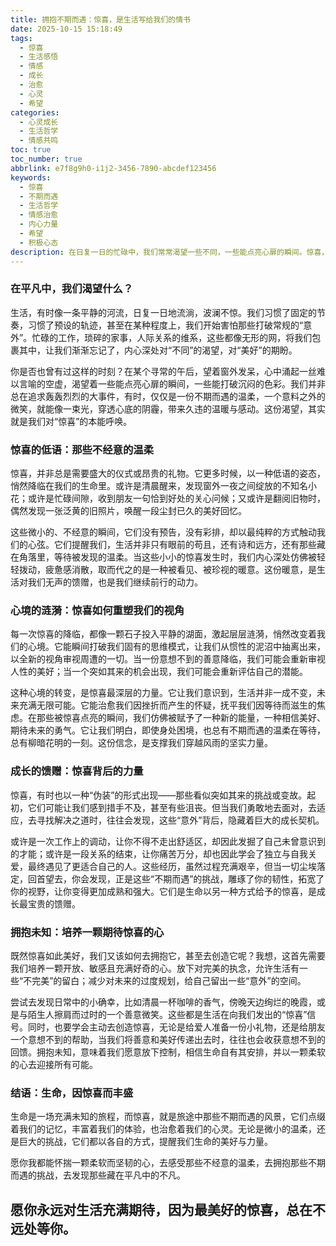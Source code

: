 ```yaml
---
title: 拥抱不期而遇：惊喜，是生活写给我们的情书
date: 2025-10-15 15:18:49
tags:
  - 惊喜
  - 生活感悟
  - 情感
  - 成长
  - 治愈
  - 心灵
  - 希望
categories:
  - 心灵成长
  - 生活哲学
  - 情感共鸣
toc: true
toc_number: true
abbrlink: e7f8g9h0-i1j2-3456-7890-abcdef123456
keywords:
  - 惊喜
  - 不期而遇
  - 生活哲学
  - 情感治愈
  - 内心力量
  - 希望
  - 积极心态
description: 在日复一日的忙碌中，我们常常渴望一些不同，一些能点亮心扉的瞬间。惊喜，并非总是轰轰烈烈，它可能藏在清晨的第一缕阳光里，也可能在不经意间的一句问候中。这篇文章，将带你走进那些不期而遇的温柔，感受惊喜如何成为我们生命中，最治愈、最有力量的馈赠，提醒我们，生活永远值得期待。
---
```


### 在平凡中，我们渴望什么？

生活，有时像一条平静的河流，日复一日地流淌，波澜不惊。我们习惯了固定的节奏，习惯了预设的轨迹，甚至在某种程度上，我们开始害怕那些打破常规的“意外”。忙碌的工作，琐碎的家事，人际关系的维系，这些都像无形的网，将我们包裹其中，让我们渐渐忘记了，内心深处对“不同”的渴望，对“美好”的期盼。

你是否也曾有过这样的时刻？在某个寻常的午后，望着窗外发呆，心中涌起一丝难以言喻的空虚，渴望着一些能点亮心扉的瞬间，一些能打破沉闷的色彩。我们并非总在追求轰轰烈烈的大事件，有时，仅仅是一份不期而遇的温柔，一个意料之外的微笑，就能像一束光，穿透心底的阴霾，带来久违的温暖与感动。这份渴望，其实就是我们对“惊喜”的本能呼唤。

### 惊喜的低语：那些不经意的温柔

惊喜，并非总是需要盛大的仪式或昂贵的礼物。它更多时候，以一种低语的姿态，悄然降临在我们的生命里。或许是清晨醒来，发现窗外一夜之间绽放的不知名小花；或许是忙碌间隙，收到朋友一句恰到好处的关心问候；又或许是翻阅旧物时，偶然发现一张泛黄的旧照片，唤醒一段尘封已久的美好回忆。

这些微小的、不经意的瞬间，它们没有预告，没有彩排，却以最纯粹的方式触动我们的心弦。它们提醒我们，生活并非只有眼前的苟且，还有诗和远方，还有那些藏在角落里，等待被发现的温柔。当这些小小的惊喜发生时，我们内心深处仿佛被轻轻拨动，疲惫感消散，取而代之的是一种被看见、被珍视的暖意。这份暖意，是生活对我们无声的馈赠，也是我们继续前行的动力。

### 心境的涟漪：惊喜如何重塑我们的视角

每一次惊喜的降临，都像一颗石子投入平静的湖面，激起层层涟漪，悄然改变着我们的心境。它能瞬间打破我们固有的思维模式，让我们从惯性的泥沼中抽离出来，以全新的视角审视周遭的一切。当一份意想不到的善意降临，我们可能会重新审视人性的美好；当一个突如其来的机会出现，我们可能会重新评估自己的潜能。

这种心境的转变，是惊喜最深层的力量。它让我们意识到，生活并非一成不变，未来充满无限可能。它能治愈我们因挫折而产生的怀疑，抚平我们因等待而滋生的焦虑。在那些被惊喜点亮的瞬间，我们仿佛被赋予了一种新的能量，一种相信美好、期待未来的勇气。它让我们明白，即使身处困境，也总有不期而遇的温柔在等待，总有柳暗花明的一刻。这份信念，是支撑我们穿越风雨的坚实力量。

### 成长的馈赠：惊喜背后的力量

惊喜，有时也以一种“伪装”的形式出现——那些看似突如其来的挑战或变故。起初，它们可能让我们感到措手不及，甚至有些沮丧。但当我们勇敢地去面对，去适应，去寻找解决之道时，往往会发现，这些“意外”背后，隐藏着巨大的成长契机。

或许是一次工作上的调动，让你不得不走出舒适区，却因此发掘了自己未曾意识到的才能；或许是一段关系的结束，让你痛苦万分，却也因此学会了独立与自我关爱，最终遇见了更适合自己的人。这些经历，虽然过程充满艰辛，但当一切尘埃落定，回首望去，你会发现，正是这些“不期而遇”的挑战，雕琢了你的韧性，拓宽了你的视野，让你变得更加成熟和强大。它们是生命以另一种方式给予的惊喜，是成长最宝贵的馈赠。

### 拥抱未知：培养一颗期待惊喜的心

既然惊喜如此美好，我们又该如何去拥抱它，甚至去创造它呢？我想，这首先需要我们培养一颗开放、敏感且充满好奇的心。放下对完美的执念，允许生活有一些“不完美”的留白；减少对未来的过度规划，给自己留出一些“意外”的空间。

尝试去发现日常中的小确幸，比如清晨一杯咖啡的香气，傍晚天边绚烂的晚霞，或是与陌生人擦肩而过时的一个善意微笑。这些都是生活在向我们发出的“惊喜”信号。同时，也要学会主动去创造惊喜，无论是给爱人准备一份小礼物，还是给朋友一个意想不到的帮助，当我们将善意和美好传递出去时，往往也会收获意想不到的回馈。拥抱未知，意味着我们愿意放下控制，相信生命自有其安排，并以一颗柔软的心去迎接所有可能。

### 结语：生命，因惊喜而丰盛

生命是一场充满未知的旅程，而惊喜，就是旅途中那些不期而遇的风景，它们点缀着我们的记忆，丰富着我们的体验，也治愈着我们的心灵。无论是微小的温柔，还是巨大的挑战，它们都以各自的方式，提醒我们生命的美好与力量。

愿你我都能怀揣一颗柔软而坚韧的心，去感受那些不经意的温柔，去拥抱那些不期而遇的挑战，去发现那些藏在平凡中的不凡。

**愿你永远对生活充满期待，因为最美好的惊喜，总在不远处等你。**
---